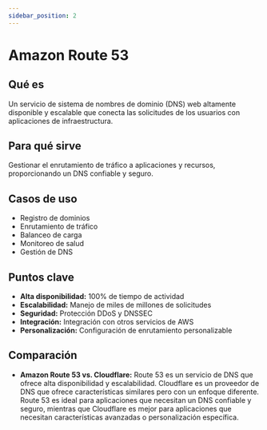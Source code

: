 ```yaml
---
sidebar_position: 2
---
```


# Amazon Route 53

## Qué es
Un servicio de sistema de nombres de dominio (DNS) web altamente disponible y escalable que conecta las solicitudes de los usuarios con aplicaciones de infraestructura.

## Para qué sirve
Gestionar el enrutamiento de tráfico a aplicaciones y recursos, proporcionando un DNS confiable y seguro.

## Casos de uso
- Registro de dominios
- Enrutamiento de tráfico
- Balanceo de carga
- Monitoreo de salud
- Gestión de DNS

## Puntos clave
- **Alta disponibilidad:** 100% de tiempo de actividad
- **Escalabilidad:** Manejo de miles de millones de solicitudes
- **Seguridad:** Protección DDoS y DNSSEC
- **Integración:** Integración con otros servicios de AWS
- **Personalización:** Configuración de enrutamiento personalizable

## Comparación
- **Amazon Route 53 vs. Cloudflare:** Route 53 es un servicio de DNS que ofrece alta disponibilidad y escalabilidad. Cloudflare es un proveedor de DNS que ofrece características similares pero con un enfoque diferente. Route 53 es ideal para aplicaciones que necesitan un DNS confiable y seguro, mientras que Cloudflare es mejor para aplicaciones que necesitan características avanzadas o personalización específica. 